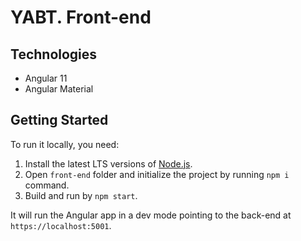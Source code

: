 # YABT. Front-end

## Technologies
* Angular 11
* Angular Material

## Getting Started
To run it locally, you need:

1. Install the latest LTS versions of [Node.js](https://nodejs.org).
2. Open `front-end` folder and initialize the project by running `npm i` command.
3. Build and run by `npm start`.

It will run the Angular app in a dev mode pointing to the back-end at `https://localhost:5001`.
